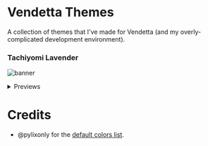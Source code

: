# Vendetta Themes
A collection of themes that I've made for Vendetta (and my overly-complicated development environment).

### Tachiyomi Lavender
![banner](https://luckfire.github.io/vendetta-themes/assets/tachiyomi-lavender/banner.png)
<details><summary>Previews</summary>

## TabsV1
![tabsv1](https://luckfire.github.io/vendetta-themes/assets/tachiyomi-lavender/tabsv1.png)

## TabsV2
![tabsv2](https://luckfire.github.io/vendetta-themes/assets/tachiyomi-lavender/tabsv2.png)
</details>

# Credits
- @pylixonly for the [default colors list](https://cdn.discordapp.com/attachments/1089788093009240104/1091029034529460314/default_colors_list.json).